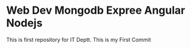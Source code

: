 # Web Dev Mongodb Expree Angular Nodejs
This is first repository for IT Deptt.
This is my First Commit
